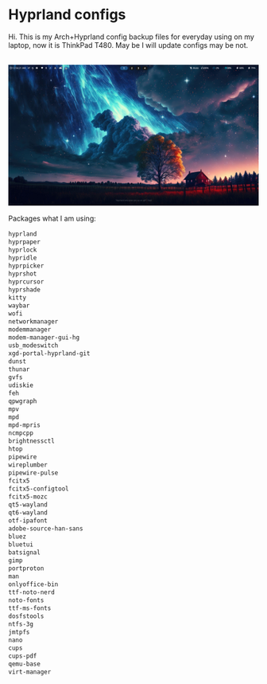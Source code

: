 # Hyprland configs

Hi.
This is my Arch+Hyprland config backup files for everyday using on my laptop, now it is ThinkPad T480.
May be I will update configs may be not.

<br>![](https://github.com/bulat-ch/Bulat-Ch-HyprDot/blob/main/screenshots/image.png?raw=true)

Packages what I am using:
```
hyprland
hyprpaper
hyprlock
hypridle
hyprpicker
hyprshot
hyprcursor
hyprshade
kitty
waybar
wofi
networkmanager
modemmanager
modem-manager-gui-hg
usb_modeswitch
xgd-portal-hyprland-git
dunst
thunar
gvfs
udiskie
feh
qpwgraph
mpv
mpd
mpd-mpris
ncmpcpp
brightnessctl
htop
pipewire
wireplumber
pipewire-pulse
fcitx5
fcitx5-configtool
fcitx5-mozc 
qt5-wayland
qt6-wayland
otf-ipafont
adobe-source-han-sans
bluez
bluetui
batsignal
gimp
portproton
man
onlyoffice-bin
ttf-noto-nerd
noto-fonts
ttf-ms-fonts
dosfstools
ntfs-3g
jmtpfs
nano
cups
cups-pdf
qemu-base
virt-manager
```

